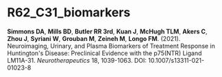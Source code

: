 # R62_C31_biomarkers
**Simmons DA**, **Mills BD**, **Butler RR 3rd**, **Kuan J**, **McHugh TLM**, **Akers C**, **Zhou J**, **Syriani W**, **Grouban M**, **Zeineh M**, **Longo FM**. (2021). Neuroimaging, Urinary, and Plasma Biomarkers of Treatment Response in Huntington's Disease: Preclinical Evidence with the p75(NTR) Ligand LM11A-31. _Neurotherapeutics_ 18, 1039-1063. DOI: 10.1007/s13311-021-01023-8
